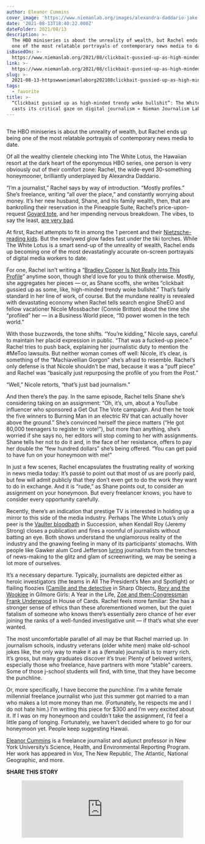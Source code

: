 ```yaml
---
author: Eleanor Cummins
cover_image: 'https://www.niemanlab.org/images/alexandra-daddario-jake-lacy-700x525.jpg'
date: '2021-08-13T18:40:22.000Z'
dateFolder: 2021/08/13
description: >-
  The HBO miniseries is about the unreality of wealth, but Rachel ends up being
  one of the most relatable portrayals of contemporary news media to date.
isBasedOn: >-
  https://www.niemanlab.org/2021/08/clickbait-gussied-up-as-high-minded-trendy-woke-bullshit-the-white-lotus-casts-its-critical-gaze-on-digital-journalism/
link: >-
  https://www.niemanlab.org/2021/08/clickbait-gussied-up-as-high-minded-trendy-woke-bullshit-the-white-lotus-casts-its-critical-gaze-on-digital-journalism/
slug: >-
  2021-08-13-httpswwwniemanlaborg202108clickbait-gussied-up-as-high-minded-trendy-woke-bullshit-the-white-lotus-casts-its-critical-gaze-on-digital-journalism
tags:
  - favorite
title: >-
  “Clickbait gussied up as high-minded trendy woke bullshit”: The White Lotus
  casts its critical gaze on digital journalism » Nieman Journalism Lab
---
```

<figure><img alt="" sizes="(max-width: 1920px) 100vw, 1920px" src="https://www.niemanlab.org/images/alexandra-daddario-jake-lacy.jpg" srcset="https://www.niemanlab.org/images/alexandra-daddario-jake-lacy.jpg 1920w, https://www.niemanlab.org/images/alexandra-daddario-jake-lacy-700x525.jpg 700w, https://www.niemanlab.org/images/alexandra-daddario-jake-lacy-990x743.jpg 990w, https://www.niemanlab.org/images/alexandra-daddario-jake-lacy-768x576.jpg 768w, https://www.niemanlab.org/images/alexandra-daddario-jake-lacy-1536x1152.jpg 1536w, https://www.niemanlab.org/images/alexandra-daddario-jake-lacy-100x75.jpg 100w, https://www.niemanlab.org/images/alexandra-daddario-jake-lacy-160x120.jpg 160w, https://www.niemanlab.org/images/alexandra-daddario-jake-lacy-260x195.jpg 260w, https://www.niemanlab.org/images/alexandra-daddario-jake-lacy-360x270.jpg 360w, https://www.niemanlab.org/images/alexandra-daddario-jake-lacy-480x360.jpg 480w, https://www.niemanlab.org/images/alexandra-daddario-jake-lacy-600x450.jpg 600w"></img></figure>
<p>The HBO miniseries is about the unreality of wealth, but Rachel ends up being one of the most relatable portrayals of contemporary news media to date.</p>
<p>Of all the wealthy clientele checking into The White Lotus, the Hawaiian resort at the dark heart of the eponymous HBO series, one person is very obviously out of their comfort zone: Rachel, the wide-eyed 30-something honeymooner, brilliantly underplayed by Alexandra Daddario.</p>
<p>&ldquo;I&rsquo;m a journalist,&rdquo; Rachel says by way of introduction. &ldquo;Mostly profiles.&rdquo; She&rsquo;s freelance, writing &ldquo;all over the place,&rdquo; and constantly worrying about money. It&rsquo;s her new husband, Shane, and his family wealth, then, that are bankrolling their reservation in the Pineapple Suite, Rachel&rsquo;s price-upon-request <a href="https://www.vulture.com/article/the-white-lotus-recap-episode-2-new-day.html">Goyard tote</a>, and her impending nervous breakdown. The vibes, to say the least, <a href="https://www.vulture.com/article/the-white-lotus-score-theme-composer-interview.html">are very bad</a>.</p>
<p>At first, Rachel attempts to fit in among the 1 percent and their <a href="https://www.wsj.com/articles/white-lotus-books-gladwell-11627993711">Nietzsche-reading kids</a>. But the newlywed glow fades fast under the tiki torches. While The White Lotus is a smart send-up of the unreality of wealth, Rachel ends up becoming one of the most devastatingly accurate on-screen portrayals of digital media workers to date.</p>
<p>For one, Rachel isn&rsquo;t writing a &ldquo;<a href="https://www.nytimes.com/2018/09/27/movies/bradley-cooper-a-star-is-born.html">Bradley Cooper Is Not Really Into This Profile</a>&rdquo; anytime soon, though she&rsquo;d love for you to think otherwise. Mostly, she aggregates her pieces &mdash; or, as Shane scoffs, she writes &ldquo;clickbait gussied up as some, like, high-minded trendy woke bullshit.&rdquo; That&rsquo;s fairly standard in her line of work, of course. But the mundane reality is revealed with devastating economy when Rachel tells search engine SheEO and fellow vacationer Nicole Mossbacher (Connie Britton) about the time she &ldquo;profiled&rdquo; her &mdash; in a Business World piece, &ldquo;10 power women in the tech world.&rdquo;</p>
<p>With those buzzwords, the tone shifts. &ldquo;You&rsquo;re kidding,&rdquo; Nicole says, careful to maintain her placid expression in public. &ldquo;That was a fucked-up piece.&rdquo; Rachel tries to push back, explaining her journalistic duty to mention the #MeToo lawsuits. But neither woman comes off well: Nicole, it&rsquo;s clear, is something of the &ldquo;Machiavellian Gorgon&rdquo; she&rsquo;s afraid to resemble. Rachel&rsquo;s only defense is that Nicole shouldn&rsquo;t be mad, because it was a &ldquo;puff piece&rdquo; and Rachel was &ldquo;basically just repurposing the profile of you from the Post.&rdquo;</p>
<p>&ldquo;Well,&rdquo; Nicole retorts, &ldquo;that&rsquo;s just bad journalism.&rdquo;</p>
<p>And then there&rsquo;s the pay. In the same episode, Rachel tells Shane she&rsquo;s considering taking on an assignment: &ldquo;Oh, it&rsquo;s, um, about a YouTube influencer who sponsored a Get Out The Vote campaign. And then he took the five winners to Burning Man in an electric RV that can actually hover above the ground.&rdquo; She&rsquo;s convinced herself the piece matters (&ldquo;He got 80,000 teenagers to register to vote!&rdquo;), but more than anything, she&rsquo;s worried if she says no, her editors will stop coming to her with assignments. Shane tells her not to do it and, in the face of her resistance, offers to pay her double the &ldquo;few hundred dollars&rdquo; she&rsquo;s being offered. &ldquo;You can get paid to have fun on your honeymoon with me!&rdquo;</p>
<p>In just a few scenes, Rachel encapsulates the frustrating reality of working in news media today: It&rsquo;s pass&eacute; to point out that most of us are poorly paid, but few will admit publicly that they don&rsquo;t even get to do the work they want to do in exchange. And it is &ldquo;rude,&rdquo; as Shane points out, to consider an assignment on your honeymoon. But every freelancer knows, you have to consider every opportunity carefully.</p>
<p>Recently, there&rsquo;s an indication that prestige TV is interested in holding up a mirror to this side of the media industry. Perhaps The White Lotus&rsquo;s only peer is the <a href="https://www.vox.com/culture/2019/8/18/20808883/succession-season-2-episode-2-recap-vaulter-winners-losers">Vaulter bloodbath</a> in Succession, when Kendall Roy (Jeremy Strong) closes a publication and fires a roomful of journalists without batting an eye. Both shows understand the unglamorous reality of the industry and the gnawing feeling in many of its participants&rsquo; stomachs. With people like Gawker alum Cord Jefferson <a href="https://thegrio.com/2021/01/27/emmy-winning-writer-cord-jefferson-launches-screenwriting-fellowship-for-journalists/">luring</a> journalists from the trenches of news-making to the glitz and glam of screenwriting, we may be seeing a lot more of ourselves.</p>
<p>It&rsquo;s a necessary departure. Typically, journalists are depicted either as heroic investigators (the teams in All The President&rsquo;s Men and Spotlight) or flailing floozies (<a href="https://www.theatlantic.com/entertainment/archive/2018/08/sharp-objects-female-journalists-in-culture/567898/">Camille and the detective</a> in Sharp Objects, <a href="https://www.theatlantic.com/entertainment/archive/2016/11/turns-out-rory-gilmore-is-not-a-good-journalist/508883/">Rory and the Wookiee</a> in Gilmore Girls: A Year in the Life, <a href="https://newrepublic.com/article/112486/psycho-sexual-ordeal-reporting-washington">Zoe and then-Congressman Frank Underwood</a> in House of Cards. Rachel feels more familiar: She has a stronger sense of ethics than these aforementioned women, but the quiet fatalism of someone who knows there&rsquo;s essentially zero chance of her ever joining the ranks of a well-funded investigative unit &mdash; if that&rsquo;s what she ever wanted.</p>
<p>The most uncomfortable parallel of all may be that Rachel married up. In journalism schools, industry veterans (older white men) make old-school jokes like, the only way to make it as a (female) journalist is to marry rich. It&rsquo;s gross, but many graduates discover it&rsquo;s true: Plenty of beloved writers, especially those who freelance, have partners with more &ldquo;stable&rdquo; careers. Some of those j-school students will find, with time, that they have become the punchline.</p>
<p>Or, more specifically, I have become the punchline. I&rsquo;m a white female millennial freelance journalist who just this summer got married to a man who makes a lot more money than me. (Fortunately, he respects me and I do not hate him.) I&rsquo;m writing this piece for $300 and I&rsquo;m very excited about it. If I was on my honeymoon and couldn&rsquo;t take the assignment, I&rsquo;d feel a little pang of longing. Fortunately, we haven&rsquo;t decided where to go for our honeymoon yet. People keep suggesting Hawaii.</p>
<p><a href="https://twitter.com/elliepses">Eleanor Cummins</a> is a freelance journalist and adjunct professor in New York University&rsquo;s Science, Health, and Environmental Reporting Program. Her work has appeared in Vox, The New Republic, The Atlantic, National Geographic, and more.</p>
<p><strong>SHARE THIS STORY</strong></p>
<figure><iframe frameborder="0" src="https://disqus.com/embed/comments/?base=default&f=niemanlab&t_i=195246%20https%3A%2F%2Fwww.niemanlab.org%2F%3Fp%3D195246&t_u=https%3A%2F%2Fwww.niemanlab.org%2F2021%2F08%2Fclickbait-gussied-up-as-high-minded-trendy-woke-bullshit-the-white-lotus-casts-its-critical-gaze-on-digital-journalism%2F&t_e=%E2%80%9CClickbait%20gussied%20up%20as%20high-minded%20trendy%20woke%20bullshit%E2%80%9D%3A%20The%20White%20Lotus%20casts%20its%20critical%20gaze%20on%20digital%20journalism&t_d=%E2%80%9CClickbait%20gussied%20up%20as%20high-minded%20trendy%20woke%20bullshit%E2%80%9D%3A%20The%20White%20Lotus%20casts%20its%20critical%20gaze%20on%20digital%20journalism%20%C2%BB%20Nieman%20Journalism%20Lab&t_t=%E2%80%9CClickbait%20gussied%20up%20as%20high-minded%20trendy%20woke%20bullshit%E2%80%9D%3A%20The%20White%20Lotus%20casts%20its%20critical%20gaze%20on%20digital%20journalism&s_o=default#version=9bdb65de27b881f62b84ef54f46d1575" width="100%"></iframe></figure>
